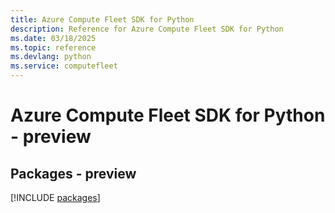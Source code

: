 ```yaml
---
title: Azure Compute Fleet SDK for Python
description: Reference for Azure Compute Fleet SDK for Python
ms.date: 03/18/2025
ms.topic: reference
ms.devlang: python
ms.service: computefleet
---
```

# Azure Compute Fleet SDK for Python - preview
## Packages - preview
[!INCLUDE [packages](compute-fleet-index.md)]